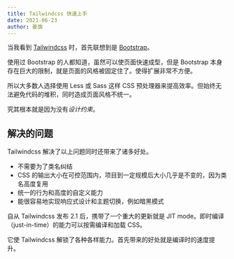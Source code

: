 ```yaml
---
title: Tailwindcss 快速上手
date: 2021-06-23
author: 姜旗
---
```


当我看到 [Tailwindcss](https://tailwindcss.com/) 时，首先联想到是 [Bootstrap](https://getbootstrap.com/)。

使用过 Bootstrap 的人都知道，虽然可以使页面快速成型，但是 Bootstrap 本身存在巨大的限制，就是页面的风格被固定住了。使得扩展非常不方便。

所以大多数人选择使用 Less 或 Sass 这样 CSS 预处理器来提高效率。但始终无法避免代码的堆积，同时造成页面风格不统一。

究其根本就是因为没有*设计约束*。

## 解决的问题

Tailwindcss 解决了以上问题同时还带来了诸多好处。

- 不需要为了类名纠结
- CSS 的输出大小在可控范围内，项目到一定规模后大小几乎是不变的，因为类名高度复用
- 统一的行为和高度的自定义能力
- 能很容易地实现响应式设计和主题切换，例如暗黑模式

自从 Tailwindcss 发布 2.1 后，携带了一个重大的更新就是 JIT mode。即时编译（just-in-time）的能力可以按需编译和加载 CSS。

它使 Tailwindcss 解锁了各种各样能力。首先带来的好处就是编译时的速度提升。